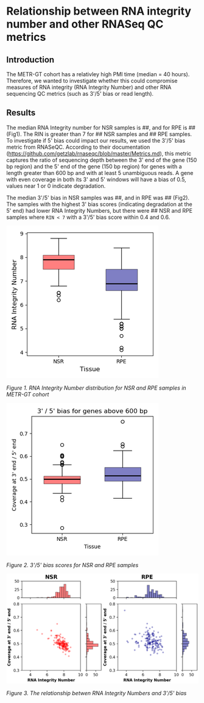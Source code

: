 # Relationship between RNA integrity number and other RNASeq QC metrics

## Introduction

The METR-GT cohort has a relativley high PMI time (median = 40 hours). Therefore, we wanted to investigate whether this could compromise measures of RNA integrity (RNA Integrity Number) and other RNA sequencing QC metrics (such as 3'/5' bias or read length).

## Results

The median RNA Integrity number for NSR samples is ##, and for RPE is ## (Fig1). The RIN is greater than 7 for ## NSR samples and ## RPE samples.
To investigate if 5' bias could impact our results, we used the 3'/5' bias metric from RNASeQC. According to their documentation (https://github.com/getzlab/rnaseqc/blob/master/Metrics.md), this metric captures the ratio of sequencing depth between the 3' end of the gene (150 bp region) and the 5' end of the gene (150 bp region) for genes with a length greater than 600 bp and with at least 5 unambiguous reads.
A gene with even coverage in both its 3' and 5' windows will have a bias of 0.5, values near 1 or 0 indicate degradation.

The median 3'/5' bias in NSR samples was ##, and in RPE was ## (Fig2). The samples with the highest 3' bias scores (indicating degradation at the 5' end) had lower RNA Integrity Numbers, but there were ## NSR and RPE samples where `RIN < 7` with a 3'/5' bias score within 0.4 and 0.6.

![Fig 1](images/RIN_boxplot.png)

*Figure 1. RNA Integrity Number distribution for NSR and RPE samples in METR-GT cohort*


![Fig 2](images/boxplot_3prime_bias.png)

*Figure 2. 3'/5' bias scores for NSR and RPE samples*


![Fig3](images/RIN_vs_3prime_bias.png)

*Figure 3. The relationship betwen RNA Integrity Numbers and 3'/5' bias*


